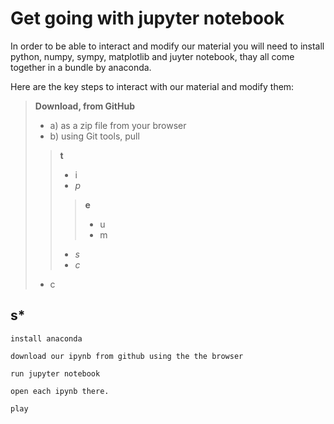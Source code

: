 Get going with jupyter notebook
==
In order to be able to interact and modify our material you will need to install python, numpy, sympy, matplotlib and juyter notebook, thay all come together in a bundle by anaconda.

Here are the key steps to interact with our material and modify them:

>**Download, from GitHub**
>- a) as a zip file from your browser
>- b) using Git tools, pull
>
>> **t**
>>- i
>>- *p*
>>
>>> **e**
>>>- u
>>>- m
>>
>>- *s*
>>- *c*
>- c

## s*

```
install anaconda

download our ipynb from github using the the browser

run jupyter notebook

open each ipynb there.

play
```
